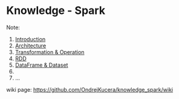 # Knowledge - Spark

Note:

1) [Introduction](https://github.com/OndrejKucera/knowledge_spark/blob/master/Introduction.md)
2) [Architecture](https://github.com/OndrejKucera/knowledge_spark/blob/master/Architecture.md)
3)  [Transformation & Operation]()
4) [RDD](https://github.com/OndrejKucera/knowledge_spark/blob/master/RDD.md)
5) [DataFrame & Dataset]()
6)
7) ...

wiki page: https://github.com/OndrejKucera/knowledge_spark/wiki

